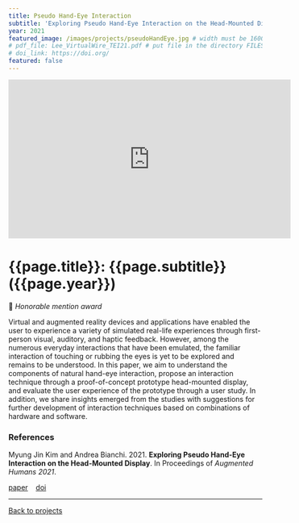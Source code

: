 ```yaml
---
title: Pseudo Hand-Eye Interaction
subtitle: 'Exploring Pseudo Hand-Eye Interaction on the Head-Mounted Display'
year: 2021
featured_image: /images/projects/pseudoHandEye.jpg # width must be 1600px
# pdf_file: Lee_VirtualWire_TEI21.pdf # put file in the directory FILESii
# doi_link: https://doi.org/
featured: false
---
```


<iframe width="560" height="315" src="https://www.youtube.com/embed/GERshFu_36o" frameborder="0" allow="accelerometer; autoplay; clipboard-write; encrypted-media; gyroscope; picture-in-picture" allowfullscreen></iframe>

<!-- DO NOT CHANGE MANUALLY -->

# {{page.title}}: {{page.subtitle}} ({{page.year}})

🏅 _Honorable mention award_

Virtual and augmented reality devices and applications have enabled the user to experience a variety of simulated real-life experiences through first-person visual, auditory, and haptic feedback. However, among the numerous everyday interactions that have been emulated, the familiar interaction of touching or rubbing the eyes is yet to be explored and remains to be understood. In this paper, we aim to understand the components of natural hand-eye interaction, propose an interaction technique through a proof-of-concept prototype head-mounted display, and evaluate the user experience of the prototype through a user study. In addition, we share insights emerged from the studies with suggestions for further development of interaction techniques based on combinations of hardware and software.

### References

Myung Jin Kim and Andrea Bianchi. 2021. **Exploring Pseudo Hand-Eye Interaction on the Head-Mounted Display**. In Proceedings of _Augmented Humans 2021_.

<!-- DO NOT CHANGE MANUALLY -->

<a href="{{ site.url }}/files/{{ page.year }}/{{ page.pdf_file }}" target="_blank">paper</a>&nbsp;&nbsp;&nbsp;
<a href="{{ page.doi_link }}" target="_blank">doi</a>

---

<a href="/index.html" class="button button--large">Back to projects</a>
